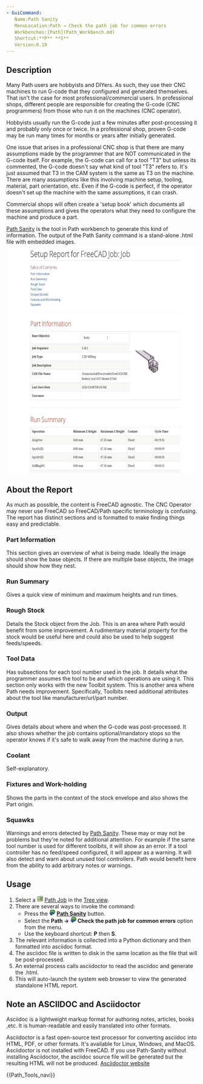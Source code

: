 ```yaml
---
- GuiCommand:
   Name:Path Sanity
   MenuLocation:Path → Check the path job for common errors
   Workbenches:[Path](Path_Workbench.md)
   Shortcut:**P** **S**
   Version:0.19
---
```


## Description

Many Path users are hobbyists and DIYers. As such, they use their CNC machines to run G-code that they configured and generated themselves. That isn\'t the case for most professional/commercial users. In professional shops, different people are responsible for creating the G-code (CNC programmers) from those who run it on the machines (CNC operator).

Hobbyists usually run the G-code just a few minutes after post-processing it and probably only once or twice. In a professional shop, proven G-code may be run many times for months or years after initially generated.

One issue that arises in a professional CNC shop is that there are many assumptions made by the programmer that are NOT communicated in the G-code itself. For example, the G-code can call for a tool \"T3\" but unless its commented, the G-code doesn\'t say what kind of tool \"T3\" refers to. It\'s just assumed that T3 in the CAM system is the same as T3 on the machine. There are many assumptions like this involving machine setup, tooling, material, part orientation, etc. Even if the G-code is perfect, if the operator doesn\'t set up the machine with the same assumptions, it can crash.

Commercial shops will often create a \'setup book\' which documents all these assumptions and gives the operators what they need to configure the machine and produce a part.

[Path Sanity](Path_Sanity.md) is the tool in Path workbench to generate this kind of information. The output of the Path Sanity command is a stand-alone .html file with embedded images. <img alt="Above: Example of a Path Sanity generated report" src=images/Sanity.jpg  style="width:400" height="600px;">

## About the Report 

As much as possible, the content is FreeCAD agnostic. The CNC Operator may never use FreeCAD so FreeCAD/Path specific terminology is confusing. The report has distinct sections and is formatted to make finding things easy and predictable.

### Part Information 

This section gives an overview of what is being made. Ideally the image should show the base objects. If there are multiple base objects, the image should show how they nest.

### Run Summary 

Gives a quick view of minimum and maximum heights and run times.

### Rough Stock 

Details the Stock object from the Job. This is an area where Path would benefit from some improvement. A rudimentary material property for the stock would be useful here and could also be used to help suggest feeds/speeds.

### Tool Data 

Has subsections for each tool number used in the job. It details what the programmer assumes the tool to be and which operations are using it. This section only works with the new Toolbit system. This is another area where Path needs improvement. Specifically, Toolbits need additional attributes about the tool like manufacturer/url/part number.

### Output

Gives details about where and when the G-code was post-processed. It also shows whether the job contains optional/mandatory stops so the operator knows if it\'s safe to walk away from the machine during a run.

### Coolant

Self-explanatory.

### Fixtures and Work-holding 

Shows the parts in the context of the stock envelope and also shows the Part origin.

### Squawks

Warnings and errors detected by [Path Sanity](Path_Sanity.md). These may or may not be problems but they\'re noted for additional attention. For example if the same tool number is used for different toolbits, it will show as an error. If a tool controller has no feed/speed configured, it will appear as a warning. It will also detect and warn about unused tool controllers. Path would benefit here from the ability to add arbitrary notes or warnings.

## Usage

1.  Select a <img alt="" src=images/Path_Job.svg  style="width:16px;"> [Path Job](Path_Job.md) in the [Tree view](Tree_view.md).
2.  There are several ways to invoke the command:
    -   Press the **<img src="images/Path_Sanity.svg" width=16px> [Path Sanity](Path_Sanity.md)** button.
    -   Select the **Path → <img src="images/Path_Sanity.svg" width=16px> Check the path job for common errors** option from the menu.
    -   Use the keyboard shortcut: **P** then **S**.
3.  The relevant information is collected into a Python dictionary and then formatted into asciidoc format.
4.  The asciidoc file is written to disk in the same location as the file that will be post-processed.
5.  An external process calls asciidoctor to read the asciidoc and generate the .html.
6.  This will auto-launch the system web browser to view the generated standalone HTML report.

## Note an ASCIIDOC and Asciidoctor 

Asciidoc is a lightweight markup format for authoring notes, articles, books ,etc. It is human-readable and easily translated into other formats.

Asciidoctor is a fast open-source text processor for converting asciidoc into HTML, PDF, or other formats. It\'s available for Linux, Windows, and MacOS. Asciidoctor is not installed with FreeCAD. If you use Path-Sanity without installing Asciidoctor, the asciidoc source file will be generated but the resulting HTML will not be produced. [Asciidoctor website](https://asciidoctor.org/)




 {{Path_Tools_navi}} 
